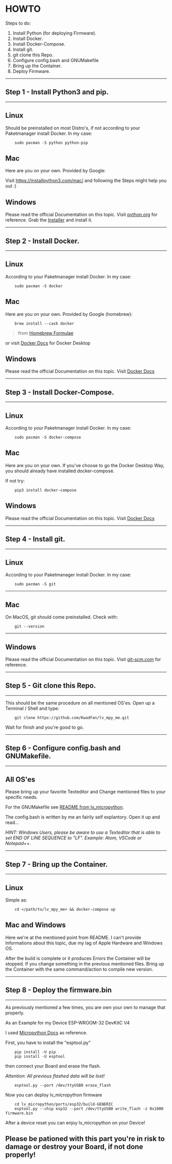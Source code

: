 # HOWTO

Steps to do:

1. Install Python (for deploying Firmware).
2. Install Docker.
3. Install Docker-Compose.
4. Install git.
5. git clone this Repo.
6. Configure config.bash and GNUMakefile
7. Bring up the Container.
8. Deploy Firmware.

---

## Step 1 - Install Python3 and pip.

---

## Linux

Should be preinstalled on most Distro's, if not
according to your Paketmanager install Docker. In my case:

        sudo pacman -S python python-pip

## Mac

Here are you on your own. Provided by Google:

Visit https://installpython3.com/mac/ and following the Steps might help you out :)

## Windows

Please read the official Documentation on this topic.
Visit [python.org](https://www.python.org) for reference.
Grab the [Installer](https://www.python.org/downloads/windows/) and install it.

---

## Step 2 - Install Docker.

---

## Linux

According to your Paketmanager install Docker. In my case:

        sudo pacman -S docker

## Mac

Here are you on your own. Provided by Google (homebrew):

        brew install --cask docker

> from [Homebrew Formulae](https://formulae.brew.sh/cask/docker)

or visit [Docker Docs](https://docs.docker.com/docker-for-mac/install/) for Docker Desktop

## Windows

Please read the official Documentation on this topic.
Visit [Docker Docs](https://docs.docker.com/docker-for-windows/install/)

---

## Step 3 - Install Docker-Compose.

---

## Linux

According to your Paketmanager install Docker. In my case:

        sudo pacman -S docker-compose

## Mac

Here are you on your own.
If you've choose to go the Docker Desktop Way, you should already have installed docker-compose.

If not try:

        pip3 install docker-compose

## Windows

Please read the official Documentation on this topic.
Visit [Docker Docs](https://docs.docker.com/docker-for-windows/install/)

---

## Step 4 - Install git.

---

## Linux

According to your Paketmanager install Docker. In my case:

        sudo pacman -S git

---

## Mac

On MacOS, git should come preinstalled.
Check with:

        git --version

---

## Windows

Please read the official Documentation on this topic.
Visit [git-scm.com](https://git-scm.com/download/win) for reference.

---

## Step 5 - Git clone this Repo.

---

This should be the same procedure on all mentioned OS'es.
Open up a Terminal / Shell and type:

        git clone https://github.com/KwadFan/lv_mpy_me.git

Wait for finish and you're good to go.

---

## Step 6 - Configure config.bash and GNUMakefile.

---

## All OS'es

Please bring up your favorite Texteditor and Change mentioned files to your specific needs.

For the GNUMakefile see [README from lv_micropython](https://github.com/lvgl/lv_micropython/blob/master/ports/esp32/README.md#configuring-the-micropython-build).

The config.bash is written by me an fairily self explantory. Open it up and read...

_HINT: Windows Users, please be aware to use a Texteditor that is able to set END OF LINE SEQUENCE to "LF". Example: Atom, VSCode or Notepad++._

---

## Step 7 - Bring up the Container.

---

## Linux

Simple as:

        cd </path/to/lv_mpy_me> && docker-compose up

## Mac and Windows

Here we're at the mentioned point from README.
I can't provide Informations about this topic, due my lag of Apple Hardware and Windows OS.

After the build is complete or it produces Errors the Container will be stopped.
If you change something in the previous mentioned files. Bring up the Container
with the same command/action to compile new version.

---

## Step 8 - Deploy the firmware.bin

---

As previously mentioned a few times, you are own your own to manage that properly.

As an Example for my Device ESP-WROOM-32 DevKitC V4

I used [Micropython Docs](https://docs.micropython.org/en/latest/esp32/tutorial/intro.html)
as reference.

First, you have to install the "esptool.py"

        pip install -U pip
        pip install -U esptool

then connect your Board and erase the flash.

_Attention: All previous flashed data will be lost!_

        esptool.py --port /dev/ttyUSB0 erase_flash

Now you can deploy lv_micropython firmware

        cd lv_micropython/ports/esp32/build-GENERIC
        esptool.py --chip esp32 --port /dev/ttyUSB0 write_flash -z 0x1000 firmware.bin

After a device reset you can enjoy lv_micropython on your Device!

## **Please be pationed with this part you're in risk to damage or destroy your Board, if not done properly!**
